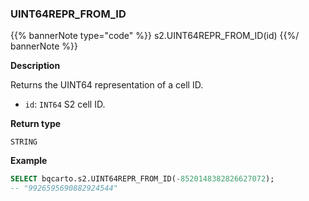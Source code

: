 ### UINT64REPR_FROM_ID

{{% bannerNote type="code" %}}
s2.UINT64REPR_FROM_ID(id)
{{%/ bannerNote %}}

**Description**

Returns the UINT64 representation of a cell ID.

* `id`: `INT64` S2 cell ID.

**Return type**

`STRING`

**Example**

```sql
SELECT bqcarto.s2.UINT64REPR_FROM_ID(-8520148382826627072);
-- "9926595690882924544"
```